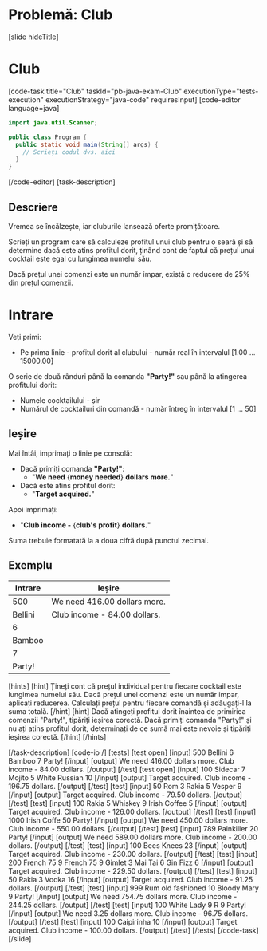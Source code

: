 ﻿# Problemă: Club
[slide hideTitle]
# Club
[code-task title="Club" taskId="pb-java-exam-Club" executionType="tests-execution" executionStrategy="java-code" requiresInput]
[code-editor language=java]
```java
import java.util.Scanner;

public class Program {
  public static void main(String[] args) {
    // Scrieți codul dvs. aici
  }
}
```
[/code-editor]
[task-description]

## Descriere
Vremea se încălzește, iar cluburile lansează oferte promițătoare.

Scrieți un program care să calculeze profitul unui club pentru o seară și să determine dacă este atins profitul dorit, ținând cont de faptul că prețul unui cocktail este egal cu lungimea numelui său.

Dacă prețul unei comenzi este un număr impar, există o reducere de 25% din prețul comenzii.

# Intrare
Veți primi:
- Pe prima linie - profitul dorit al clubului - număr real în intervalul [1.00 ... 15000.00]

O serie de două rânduri până la comanda **"Party!"** sau până la atingerea profitului dorit:
- Numele cocktailului - șir
- Numărul de cocktailuri din comandă - număr întreg în intervalul [1 ... 50]

## Ieșire
Mai întâi, imprimați o linie pe consolă:

- Dacă primiți comanda **"Party!"**:
	- "**We need** \{**money needed**\} **dollars more.**"
- Dacă este atins profitul dorit:
	- "**Target acquired.**"

Apoi imprimați:
- "**Club income -** \{**club's profit**\} **dollars.**"

Suma trebuie formatată la a doua cifră după punctul zecimal.


## Exemplu
|**Intrare**|**Ieșire** |
| --- | --- |
| 500 | We need 416.00 dollars more. |
| Bellini | Club income - 84.00 dollars. |
| 6 |  |
| Bamboo |  |
| 7 |  |
| Party! |  |

[hints]
[hint]
Țineți cont că prețul individual pentru fiecare cocktail este lungimea numelui său. Dacă prețul unei comenzi este un număr impar, aplicați reducerea.
Calculați prețul pentru fiecare comandă și adăugați-l la suma totală.
[/hint]
[hint]
Dacă atingeți profitul dorit înaintea de primiriea comenzii "Party!", tipăriți ieșirea corectă.
Dacă primiți comanda "Party!" și nu ați atins profitul dorit, determinați de ce sumă mai este nevoie și tipăriți ieșirea corectă.
[/hint]
[/hints]

[/task-description]
[code-io /]
[tests]
[test open]
[input]
500
Bellini
6
Bamboo
7
Party!
[/input]
[output]
We need 416.00 dollars more.
Club income - 84.00 dollars.
[/output]
[/test]
[test open]
[input]
100
Sidecar
7
Mojito
5
White Russian
10
[/input]
[output]
Target acquired.
Club income - 196.75 dollars.
[/output]
[/test]
[test]
[input]
50
Rom
3
Rakia
5
Vesper
9
[/input]
[output]
Target acquired.
Club income - 79.50 dollars.
[/output]
[/test]
[test]
[input]
100
Rakia
5
Whiskey
9
Irish Coffee
5
[/input]
[output]
Target acquired.
Club income - 126.00 dollars.
[/output]
[/test]
[test]
[input]
1000
Irish Coffe
50
Party!
[/input]
[output]
We need 450.00 dollars more.
Club income - 550.00 dollars.
[/output]
[/test]
[test]
[input]
789
Painkiller
20
Party!
[/input]
[output]
We need 589.00 dollars more.
Club income - 200.00 dollars.
[/output]
[/test]
[test]
[input]
100
Bees Knees
23
[/input]
[output]
Target acquired.
Club income - 230.00 dollars.
[/output]
[/test]
[test]
[input]
200
French 75
9
French 75
9
Gimlet
3
Mai Tai
6
Gin Fizz
6
[/input]
[output]
Target acquired.
Club income - 229.50 dollars.
[/output]
[/test]
[test]
[input]
50
Rakia
3
Vodka
16
[/input]
[output]
Target acquired.
Club income - 91.25 dollars.
[/output]
[/test]
[test]
[input]
999
Rum old fashioned
10
Bloody Mary
9
Party!
[/input]
[output]
We need 754.75 dollars more.
Club income - 244.25 dollars.
[/output]
[/test]
[test]
[input]
100
White Lady
9
R
9
Party!
[/input]
[output]
We need 3.25 dollars more.
Club income - 96.75 dollars.
[/output]
[/test]
[test]
[input]
100
Caipirinha
10
[/input]
[output]
Target acquired.
Club income - 100.00 dollars.
[/output]
[/test]
[/tests]
[/code-task]
[/slide]

